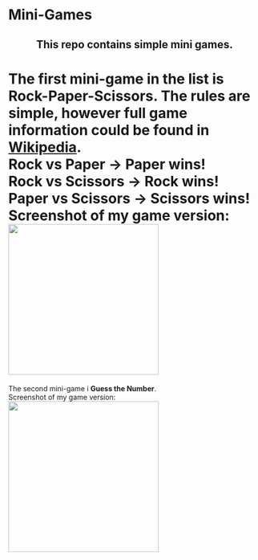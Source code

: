 # Mini-Games
<h2 align="center">This repo contains simple mini games.</h4>


The first mini-game in the list is **Rock-Paper-Scissors**. The rules are simple, however full game information could be found in [Wikipedia](https://en.wikipedia.org/wiki/Rock_paper_scissors).<br>
Rock vs **Paper** -> Paper wins!<br>
**Rock** vs Scissors -> Rock wins!<br>
Paper vs **Scissors** -> Scissors wins!<br>
Screenshot of my game version:<br>
<img src="https://user-images.githubusercontent.com/124160873/217379344-6c081a0d-ce54-457e-bfe6-485ade491d87.png" width = "300" height = "300"/><br>
===============================================================================================================
The second mini-game i **Guess the Number**.<br>
Screenshot of my game version:<br>
<img src="https://user-images.githubusercontent.com/124160873/218448265-ab3ddd77-aa32-4866-86ab-e6ab5a1c6a8a.png" width = "300" height = "300"/><br>



